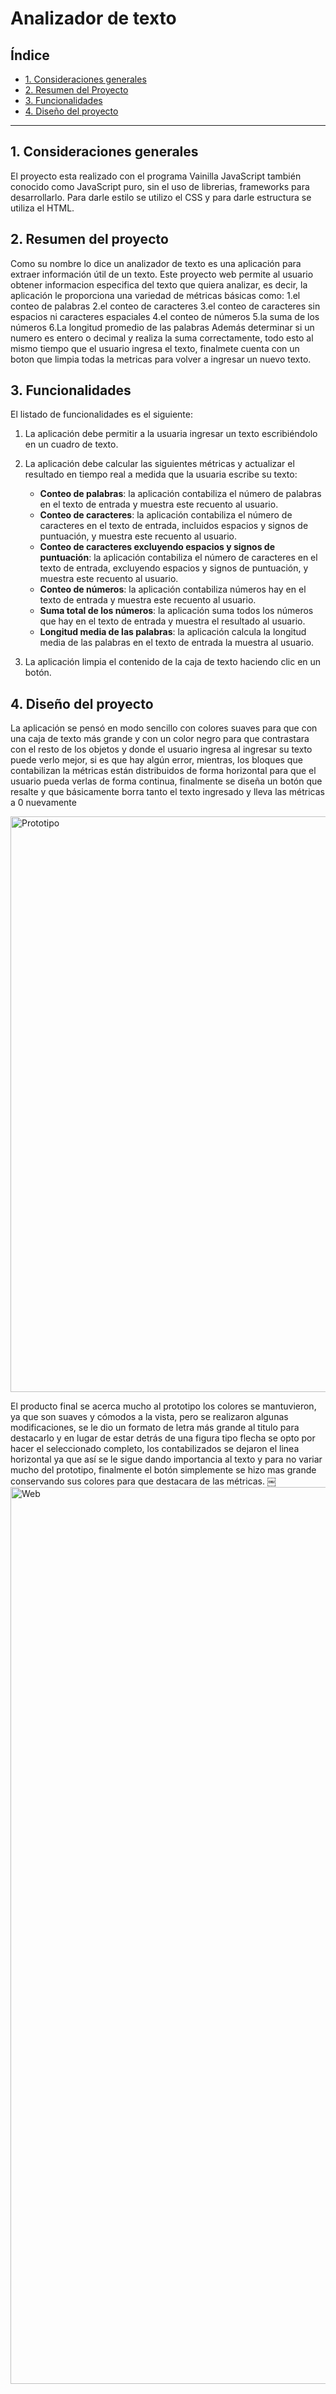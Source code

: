 # Analizador de texto

## Índice

* [1. Consideraciones generales](#1-consideraciones-generales)
* [2. Resumen del Proyecto](#2-resumen-del-proyecto)
* [3. Funcionalidades](#3-funcionalidades)
* [4. Diseño del proyecto](#4-diseño-del-proyecto)


***

## 1. Consideraciones generales

El proyecto esta realizado con el programa Vainilla JavaScript también conocido como JavaScript puro, sin el uso de librerias, frameworks para desarrollarlo. Para darle estilo se utilizo el CSS y para darle estructura se utiliza el HTML.

## 2. Resumen del proyecto

Como su nombre lo dice un analizador de texto es una aplicación para extraer información útil de un texto. Este proyecto web permite al usuario obtener informacion especifica del texto que quiera analizar, es decir, la aplicación le proporciona una variedad de métricas básicas como: 
1.el conteo de palabras
2.el conteo de caracteres
3.el conteo de caracteres sin espacios ni caracteres espaciales
4.el conteo de números
5.la suma de los números
6.La longitud promedio de las palabras
Además determinar si un numero es entero o decimal y realiza la suma correctamente, todo esto al mismo tiempo que el usuario ingresa el texto, finalmete cuenta con un boton que limpia todas la metricas para volver a ingresar un nuevo texto.

## 3. Funcionalidades

El listado de funcionalidades es el siguiente:

1. La aplicación debe permitir a la usuaria ingresar un texto escribiéndolo
en un cuadro de texto.

2. La aplicación debe calcular las siguientes métricas y actualizar el
resultado en tiempo real a medida que la usuaria escribe su texto:

    - **Conteo de palabras**: la aplicación contabiliza el número de
    palabras en el texto de entrada y muestra este recuento al usuario.
    - **Conteo de caracteres**: la aplicación contabiliza el número de
    caracteres en el texto de entrada, incluidos espacios y signos de
    puntuación, y muestra este recuento al usuario.
    - **Conteo de caracteres excluyendo espacios y signos de puntuación**:
    la aplicación contabiliza el número de caracteres en el texto de
    entrada, excluyendo espacios y signos de puntuación, y muestra este recuento
    al usuario.
    - **Conteo de números**: la aplicación contabiliza números hay en
    el texto de entrada y muestra este recuento al usuario.
    - **Suma total de los números**: la aplicación suma todos los números que
    hay en el texto de entrada y muestra el resultado al usuario.
    - **Longitud media de las palabras**: la aplicación calcula la
    longitud media de las palabras en el texto de entrada la muestra al usuario.

3. La aplicación limpia el contenido de la caja de texto haciendo
clic en un botón.

## 4. Diseño del proyecto

La aplicación se pensó en modo sencillo con colores suaves para que con una caja de texto más grande y con un color negro para que contrastara con el resto de los objetos y donde el usuario ingresa al ingresar su texto puede verlo mejor, si es que hay algún error, mientras, los bloques que contabilizan la métricas están distribuidos de forma horizontal para que el usuario pueda verlas de forma continua, finalmente se diseña un botón que resalte y que básicamente borra tanto el texto ingresado y lleva las métricas a 0 nuevamente

<img width="921" alt="Prototipo" src="https://github.com/ViZacatzi/DEV012-text-analyzer/assets/145049256/13ffbb6d-3ea1-4eb7-8a0b-820e6359a936">


El producto final se acerca mucho al prototipo los colores se mantuvieron, ya que son suaves y cómodos a la vista, pero se realizaron algunas modificaciones, se le dio un formato de letra más grande al titulo para destacarlo y en lugar de estar detrás de una figura tipo flecha se opto por hacer el seleccionado completo, los contabilizados se dejaron el linea horizontal ya que así se le sigue dando importancia al texto y para no variar mucho del prototipo, finalmente el botón simplemente se hizo mas grande conservando sus colores para que destacara de las métricas.
￼
<img width="1435" alt="Web" src="https://github.com/ViZacatzi/DEV012-text-analyzer/assets/145049256/5dddeeb4-3f17-4e17-96e5-a6498603bb40">

